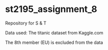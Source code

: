 # st2195_assignment_8
Repository for S &amp; T

Data used: The titanic dataset from Kaggle.com

The 8th member (EU) is excluded from the data
